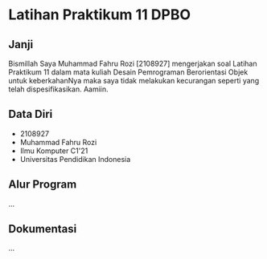 # Latihan Praktikum 11 DPBO

## Janji

Bismillah Saya Muhammad Fahru Rozi [2108927] mengerjakan soal Latihan Praktikum 11 dalam mata kuliah Desain Pemrograman Berorientasi Objek untuk keberkahanNya maka saya tidak melakukan kecurangan seperti yang telah dispesifikasikan. Aamiin.

## Data Diri

- 2108927
- Muhammad Fahru Rozi
- Ilmu Komputer C1'21
- Universitas Pendidikan Indonesia

## Alur Program

...

## Dokumentasi

...
